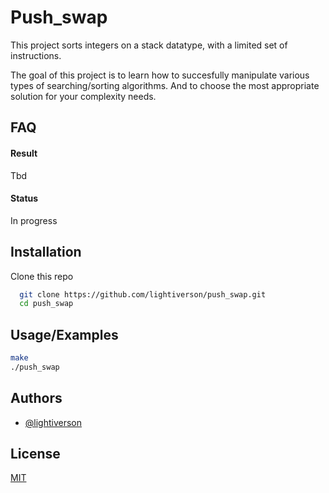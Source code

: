 
# Push_swap
This project sorts integers on a stack datatype, with a limited set of instructions.

The goal of this project is to learn how to succesfully manipulate various types of searching/sorting algorithms. And to choose the most appropriate solution for your complexity needs.



## FAQ

#### Result

Tbd

#### Status

In progress

  
## Installation 

Clone this repo

```bash 
  git clone https://github.com/lightiverson/push_swap.git
  cd push_swap
```
    
## Usage/Examples

```bash
make
./push_swap
```

  
## Authors

- [@lightiverson](https://www.github.com/lightiverson)

  
## License

[MIT](https://choosealicense.com/licenses/mit/)

  

